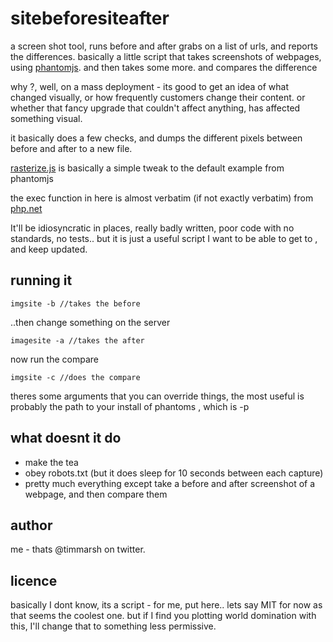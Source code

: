 sitebeforesiteafter
===================

a screen shot tool, runs before and after grabs on a list of urls, and reports the differences.
basically a little script that takes screenshots of webpages, using [phantomjs](http://phantomjs.org/). and then takes some more. and compares the difference

why ?, well, on a mass deployment - its good to get an idea of what changed visually, or how frequently customers change their content. or whether that fancy upgrade that couldn't affect anything, has affected something visual.

it basically does a few checks, and dumps the different pixels between before and after to a new file.

[rasterize.js](https://github.com/ariya/phantomjs/blob/master/examples/rasterize.js) is basically a simple tweak to the default example from phantomjs

the exec function in here is almost verbatim (if not exactly verbatim) from [php.net](http://php.net/manual/en/function.exec.php)

It'll be idiosyncratic in places, really badly written, poor code with no standards, no tests.. but it is just a useful script I want to be able to get to , and keep updated.

## running it

```
imgsite -b //takes the before
```

..then change something on the server

```
imagesite -a //takes the after
```

now run the compare

```
imgsite -c //does the compare
```

theres some arguments that you can override things, the most useful is probably the path to your install of phantoms , which is -p

## what doesnt it do
* make the tea
* obey robots.txt (but it does sleep for 10 seconds between each capture)
* pretty much everything except take a before and after screenshot of a webpage, and then compare them

## author
me - thats @timmarsh on twitter.

## licence 
basically I dont know, its a script - for me, put here.. lets say MIT for now as that seems the coolest one. but if I find you plotting world domination with this, I'll change that to something less permissive.



